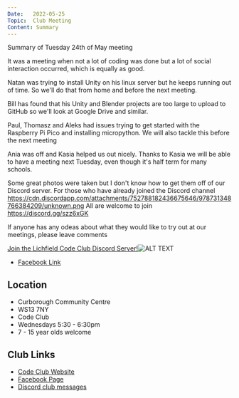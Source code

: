 ```yaml
---
Date:   2022-05-25
Topic:  Club Meeting
Content: Summary
---
```

Summary of Tuesday 24th of May meeting

It was a meeting when not a lot of coding was done but a lot of social interaction occurred, which is equally as good.

Natan was trying to install Unity on his linux server but he keeps running out of time. So we'll do that from home and before the next meeting.

Bill has found that his Unity and Blender projects are too large to upload to GitHub so we'll look at Google Drive and similar.

Paul, Thomasz and Aleks had issues trying to get started with the Raspberry Pi Pico and installing micropython. We will also tackle this before the next meeting

Ania was off and Kasia helped us out nicely. Thanks to Kasia we will be able to have a meeting next Tuesday, even though it's half term for many schools.

Some great photos were taken but I don't know how to get them off of our Discord server.  For those who have already joined the Discord channel https://cdn.discordapp.com/attachments/752788182436675646/978731348766384209/unknown.png
All are welcome to join https://discord.gg/szz6xGK

If anyone has any odeas about what they would like to try out at our meetings, please leave comments

[Join the Lichfield Code Club Discord Server!](https://l.facebook.com/l.php?u=https%3A%2F%2Fdiscord.gg%2Fszz6xGK&h=AT117hNFonlwVrkAbhd21wAYcOVjsxsI_m7x4Q17mNmIjxcQHTc1bDLl6btremQWzBUVclw9woTEJj7Vj103RABNlYMMy5Zoj6Bh3bnOtwS6vOFn0ORAdHTLUlH_-vna&s=1)![ALT TEXT](https://external.fbhx6-1.fna.fbcdn.net/emg1/v/t13/13957814808962068580?url=https%3A%2F%2Fcdn.discordapp.com%2Ficons%2F752788181954461750%2Fffc72da0d75123f00019873ad95b9e43.jpg%3Fsize%3D256&fb_obo=1&utld=discordapp.com&stp=c0.5000x0.5000f_dst-emg0_p200x200_q75&ccb=13-1&oh=06_AbGIcl6VqTpIf00Bin7d_ToFUbcq_hCUJ6ZaI4zJTKO3zw&oe=65289D0C&_nc_sid=e609ca)

* [Facebook Link](https://www.facebook.com/1481985248595237/posts/4881774435282951/)

## Location

* Curborough Community Centre
* WS13 7NY
* Code Club
* Wednesdays 5:30 - 6:30pm
* 7 - 15 year olds welcome

## Club Links

* [Code Club Website](https://lichfield-code-club.github.io/)
* [Facebook Page](https://www.facebook.com/LichfieldCoders)
* [Discord club messages](https://discord.gg/szz6xGK)
